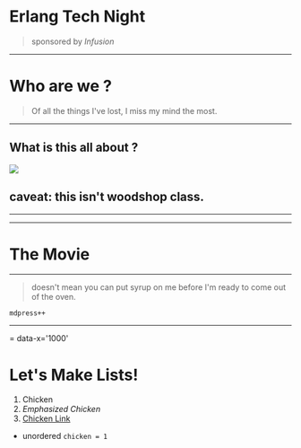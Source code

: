 # Erlang Tech Night
> sponsored by *Infusion*

---

# Who are we ?
> Of all the things I've lost, I miss my mind the most.

---

## What is this all about ?  
![](../images/woodshop.jpg)
## caveat: this isn't woodshop class.

---



---

# The Movie

---

> doesn't mean you can put syrup on me before I'm ready to come out of the oven.

	mdpress++

---
= data-x='1000'
# Let's Make Lists!

1. Chicken
2. *Emphasized Chicken*
3. [Chicken Link](http://github.com/egonschiele/mdpress)

- unordered `chicken = 1`


